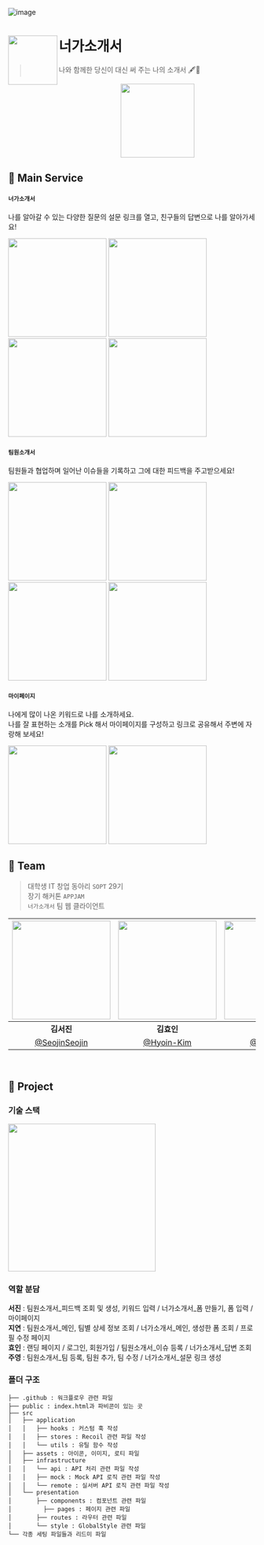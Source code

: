 ![image](https://user-images.githubusercontent.com/73823388/150393581-05b5d78e-6283-48d4-b983-f75ebaaca34b.png)

# 너가소개서<img src="https://user-images.githubusercontent.com/73823388/150399439-ae1c9902-8e37-45a3-a6a5-f3d29e7601a4.png" align=left width=100>

> 나와 함께한 당신이 대신 써 주는 나의 소개서 🖋📓  

<div align="center">
  <img src="https://user-images.githubusercontent.com/73823388/150405288-e6c19597-8ff6-49ac-911f-fe0d36c8e400.gif" width=150>
</div>

## 📓 Main Service

#### `너가소개서`
나를 알아갈 수 있는 다양한 질문의 설문 링크를 열고, 친구들의 답변으로 나를 알아가세요!
<div align="left">
  <img src="https://user-images.githubusercontent.com/58380158/154424612-c90f1089-267b-43de-966a-ce225d50613c.png" width=200>
  <img src="https://user-images.githubusercontent.com/58380158/154424797-d7e9d546-dfa2-4cf8-b049-9bff42dae819.png" width=200>
  <img src="https://user-images.githubusercontent.com/73823388/150408869-d1c5a594-9d08-436d-9054-4ce74e51a7b9.png" width=200>
  <img src="https://user-images.githubusercontent.com/73823388/150532865-59f7396d-c94b-4d87-83a8-a03da379bea1.png" width=200>
</div>

#### `팀원소개서`
팀원들과 협업하며 일어난 이슈들을 기록하고 그에 대한 피드백을 주고받으세요!
<div align="left">
  <img src="https://user-images.githubusercontent.com/58380158/154423628-661dac91-51a7-4351-bfb1-db7aef0fbb40.png" width=200>
  <img src="https://user-images.githubusercontent.com/58380158/154423893-d79f7a0a-afa9-4117-a1b5-19cdd8492a06.png" width=200>
  <img src="https://user-images.githubusercontent.com/58380158/154424007-8d709f6e-df95-46e8-9ca0-ef2d029733da.png" width=200>
  <img src="https://user-images.githubusercontent.com/73823388/150533291-a5ee42b2-81ca-43fd-9b48-fa7604d40af6.png" width=200>
</div>

#### `마이페이지`
나에게 많이 나온 키워드로 나를 소개하세요.  
나를 잘 표현하는 소개를 Pick 해서 마이페이지를 구성하고 링크로 공유해서 주변에 자랑해 보세요!
<div align="left">
  <img src="https://user-images.githubusercontent.com/58380158/154422566-a70ffaca-8843-48d0-bcd6-53016cce2717.png" width=200>
  <img src="https://user-images.githubusercontent.com/58380158/154422612-f7f56679-51c6-42a9-ac4b-761cefc96845.png" width=200>
</div>

## 📓 Team
> 대학생 IT 창업 동아리 `SOPT` 29기  
> 장기 해커톤 `APPJAM`  
> `너가소개서` 팀 웹 클라이언트  

|<img src="https://user-images.githubusercontent.com/73823388/150397401-f3d3da1d-c684-49af-9c09-b9249500b6f2.png" width="200">|<img src="https://user-images.githubusercontent.com/73823388/150397586-80771a1c-b238-4c6e-9110-d4f852d3eb04.png" width="200">|<img src="https://user-images.githubusercontent.com/73823388/150397746-6ade7bc1-3c5f-4cbc-b1a0-9fe8599c1230.png" width="200">|<img src="https://user-images.githubusercontent.com/73823388/150397971-bc6a3585-5d1f-42fe-8fc8-36edcb4dcd2b.png" width="200">|
|:--:|:--:|:--:|:--:|
|**김서진**|**김효인**|**백지연**|**남주영**|
|[@SeojinSeojin](https://github.com/SeojinSeojin)|[@Hyoin-Kim](https://github.com/Hyoin-Kim)|[@100Gyeon](https://github.com/100Gyeon)|[@NamJwong](https://github.com/NamJwong)|

<br />

## 📓 Project
### 기술 스택
<img src="https://user-images.githubusercontent.com/58380158/154420674-9410f9ae-de50-4371-9b0c-926ebcf87bba.png" width="300">

### 역할 분담
**서진** : 팀원소개서_피드백 조회 및 생성, 키워드 입력 / 너가소개서_폼 만들기, 폼 입력 / 마이페이지  
**지연** : 팀원소개서_메인, 팀별 상세 정보 조회 / 너가소개서_메인, 생성한 폼 조회 / 프로필 수정 페이지  
**효인** : 랜딩 페이지 / 로그인, 회원가입 / 팀원소개서_이슈 등록 / 너가소개서_답변 조회  
**주영** : 팀원소개서_팀 등록, 팀원 추가, 팀 수정 / 너가소개서_설문 링크 생성  

### 폴더 구조
```
├── .github : 워크플로우 관련 파일
├── public : index.html과 파비콘이 있는 곳
├── src
│   ├── application 
│   │   ├── hooks : 커스텀 훅 작성 
│   │   ├── stores : Recoil 관련 파일 작성
│   │   └── utils : 유틸 함수 작성
│   ├── assets : 아이콘, 이미지, 로티 파일
│   ├── infrastructure 
│   │   └── api : API 처리 관련 파일 작성 
│   │   ├── mock : Mock API 로직 관련 파일 작성
│   │   └── remote : 실서버 API 로직 관련 파일 작성
│   └── presentation 
│       ├── components : 컴포넌트 관련 파일 
│	      ├── pages : 페이지 관련 파일 
│       ├── routes : 라우터 관련 파일 
│       └── style : GlobalStyle 관련 파일
└── 각종 세팅 파일들과 리드미 파일
```
